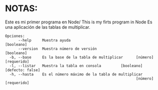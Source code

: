 # NOTAS:

Este es mi primer programa en Node/ This is my firts program in Node
Es una aplicación de las tablas de multiplicar.
```
Opciones:
      --help     Muestra ayuda                                        [booleano]
      --version  Muestra número de versión                            [booleano]
  -b, --base     Es la base de la tabla de multiplicar      [número] [requerido]
  -l, --listar   Muestra la tabla en consola         [booleano] [defecto: false]
  -h, --hasta    Es el número máximo de la tabla de multiplicar
                                                            [número] [requerido]

```                      

